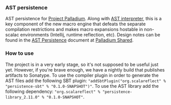 ### AST persistence

AST persistence for [Project Palladium](http://scalamacros.org/news/2014/03/02/project-palladium.html). Along with [AST interpreter](https://github.com/scalareflect/interpreter), this is a key component of the new macro engine that defeats the separate compilation restrictions and makes macro expansions hostable in non-scalac environments (Intellij, runtime reflection, etc). Design notes can be found in the [AST Persistence](https://docs.google.com/document/d/1jcsLWf3uc_zdT8PkPnuDqdxXN8UhQWIGe_O_iL6Q754/edit) document at [Palladium Shared](https://drive.google.com/#folders/0Bxbd8B9L-XfmcE9tRFBXVjZtY0k).

### How to use

The project is in a very early stage, so it's not supposed to be useful just yet. However, if you're brave enough, we have a nightly build that publishes artifacts to Sonatype.
To use the compiler plugin in order to generate the AST files add the following SBT plugin:  `"addSbtPlugin("org.scalareflect" % "persistence-sbt" % "0.1.0-SNAPSHOT")"`. To use the AST library add the following dependency: `"org.scalareflect" % "persistence-library_2.11.0" % "0.1.0-SNAPSHOT"`.



